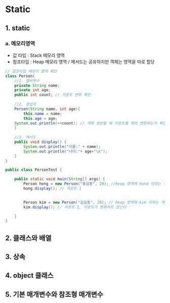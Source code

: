 # Static
## 1. static
### a. 메모리영역
- 값 타입 : Stack 메모리 영역
- 참조타입 : Heap 메모리 영역 / 메서드는 공유하지만 객체는 영역을 따로 할당
```java
// 참조타입 메모리 영역 확인
class Person{
	//1. 멤버변수
	private String name;
	private int age;
	public int count; // 카운트 변화 확인
	
	//2. 생성자
	Person(String name, int age){
		this.name = name;
		this.age = age;
    System.out.println(++count); // 객체 생성될 때 카운트를 찍어 변화하는지 확인
	}
	
	//3. 메서드
	public void display() {
		System.out.println("이름:" + name);
		System.out.println("나이:"+ age+"\n");
	}
}

public class PersonTest {

	public static void main(String[] args) {
		Person hong = new Person("홍길동", 20); //heap 영역에 hond 이라는 객체 생성
		hong.display(); // 카운트 1

		
		Person kim = new Person("김길동", 20); // heap 영역에 kim 이라는 객체 생성
		kim.display(); // 카운트 1, 카운트가 변화하지 않는다

	}
}
```

## 2. 클래스와 배열
## 3. 상속
## 4. object 클래스
## 5. 기본 매개변수와 참조형 매개변수
